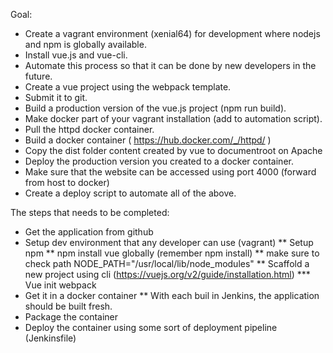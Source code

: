 Goal:
* Create a vagrant environment (xenial64) for development where nodejs and npm is globally available.
* Install vue.js and vue-cli.
* Automate this process so that it can be done by new developers in the future.
* Create a vue project using the webpack template.
* Submit it to git.
* Build a production version of the vue.js project (npm run build).
* Make docker part of your vagrant installation (add to automation script).
* Pull the httpd docker container.
* Build a docker container ( https://hub.docker.com/_/httpd/ )
* Copy the dist folder content created by vue to documentroot on Apache
* Deploy the production version you created to a docker container.
* Make sure that the website can be accessed using port 4000 (forward from host to docker)
* Create a deploy script to automate all of the above.


The steps that needs to be completed:
* Get the application from github
* Setup dev environment that any developer can use (vagrant)
** Setup npm
** npm install vue globally (remember npm install)
** make sure to check path NODE_PATH="/usr/local/lib/node_modules"
** Scaffold a new project using cli (https://vuejs.org/v2/guide/installation.html)
*** Vue init webpack
* Get it in a docker container
** With each buil in Jenkins, the application should be built fresh.
* Package the container
* Deploy the container using some sort of deployment pipeline (Jenkinsfile)
